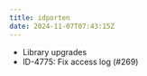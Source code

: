 ```yaml
---
title: idporten
date: 2024-11-07T07:43:15Z
---
```

- Library upgrades
- ID-4775: Fix access log (#269)

